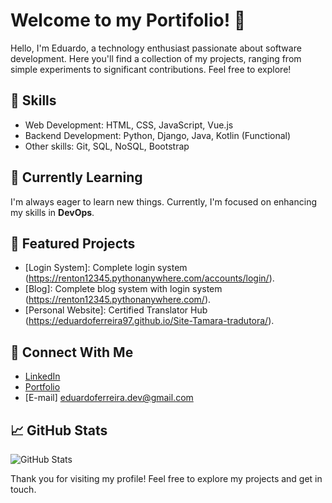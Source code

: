 # Welcome to my Portifolio! 👋

Hello, I'm Eduardo, a technology enthusiast passionate about software development. Here you'll find a collection of my projects, ranging from simple experiments to significant contributions. Feel free to explore!

## 💼 Skills

- Web Development: HTML, CSS, JavaScript, Vue.js
- Backend Development: Python, Django, Java, Kotlin (Functional)
- Other skills: Git, SQL, NoSQL, Bootstrap

## 🌱 Currently Learning

I'm always eager to learn new things. Currently, I'm focused on enhancing my skills in **DevOps**.

## 🚀 Featured Projects

- [Login System]: Complete login system (https://renton12345.pythonanywhere.com/accounts/login/).
- [Blog]: Complete blog system with login system (https://renton12345.pythonanywhere.com/).
- [Personal Website]: Certified Translator Hub (https://eduardoferreira97.github.io/Site-Tamara-tradutora/).

## 🔗 Connect With Me

- [LinkedIn](https://www.linkedin.com/in/eduardo-ferreira-05b32a172/)
- [Portfolio](https://eduardoferreira97.github.io/EduardoFerreira/)
- [E-mail] eduardoferreira.dev@gmail.com

## 📈 GitHub Stats

![GitHub Stats](https://github-readme-stats.vercel.app/api?username=eduardoferreira97&show_icons=true&theme=radical)

Thank you for visiting my profile! Feel free to explore my projects and get in touch.


